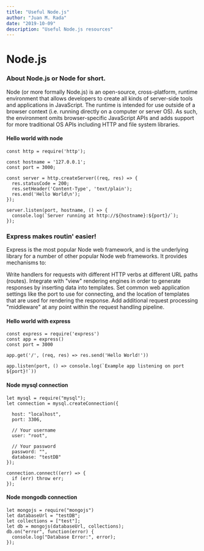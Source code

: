```yaml
---
title: "Useful Node.js"
author: "Juan M. Rada"
date: "2019-10-09"
description: "Useful Node.js resources"
---
```


# Node.js

### About Node.js or Node for short.

Node (or more formally Node.js) is an open-source, cross-platform, runtime environment that allows developers to create all kinds of server-side tools and applications in JavaScript. The runtime is intended for use outside of a browser context (i.e. running directly on a computer or server OS). As such, the environment omits browser-specific JavaScript APIs and adds support for more traditional OS APIs including HTTP and file system libraries.

#### Hello world with node

```
const http = require('http');

const hostname = '127.0.0.1';
const port = 3000;

const server = http.createServer((req, res) => {
  res.statusCode = 200;
  res.setHeader('Content-Type', 'text/plain');
  res.end('Hello World\n');
});

server.listen(port, hostname, () => {
  console.log(`Server running at http://${hostname}:${port}/`);
});
```

### Express makes routin' easier!

Express is the most popular Node web framework, and is the underlying library for a number of other popular Node web frameworks. It provides mechanisms to:

Write handlers for requests with different HTTP verbs at different URL paths (routes).
Integrate with "view" rendering engines in order to generate responses by inserting data into templates.
Set common web application settings like the port to use for connecting, and the location of templates that are used for rendering the response.
Add additional request processing "middleware" at any point within the request handling pipeline.

#### Hello world with express

```
const express = require('express')
const app = express()
const port = 3000

app.get('/', (req, res) => res.send('Hello World!'))

app.listen(port, () => console.log(`Example app listening on port ${port}!`))
```

#### Node mysql connection

```
let mysql = require("mysql");
let connection = mysql.createConnection({

  host: "localhost",
  port: 3306,

  // Your username
  user: "root",

  // Your password
  password: "",
  database: "testDB"
});

connection.connect((err) => {
  if (err) throw err;
});

```

#### Node mongodb connection

```
let mongojs = require("mongojs")
let databaseUrl = "testDB";
let collections = ["test"];
let db = mongojs(databaseUrl, collections);
db.on("error", function(error) {
  console.log("Database Error:", error);
});
```
